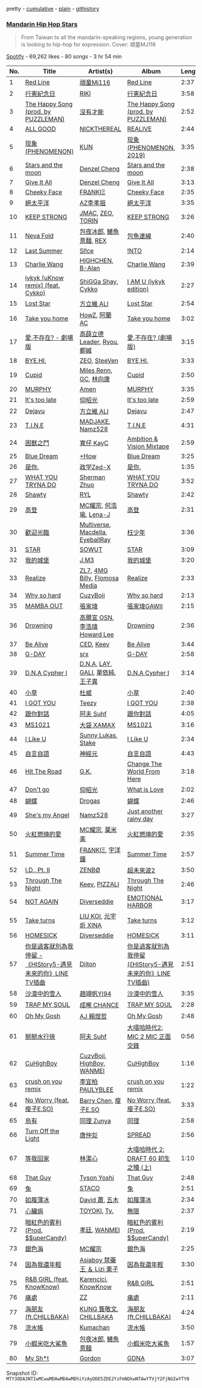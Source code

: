 pretty - [cumulative](/playlists/cumulative/37i9dQZF1DWVNQeZtY2TDM.md) - [plain](/playlists/plain/37i9dQZF1DWVNQeZtY2TDM) - [githistory](https://github.githistory.xyz/mackorone/spotify-playlist-archive/blob/main/playlists/plain/37i9dQZF1DWVNQeZtY2TDM)

### [Mandarin Hip Hop Stars](https://open.spotify.com/playlist/37i9dQZF1DWVNQeZtY2TDM)

> From Taiwan to all the mandarin\-speaking regions, young generation is looking to hip\-hop for expression\. Cover: 頑童MJ116

[Spotify](https://open.spotify.com/user/spotify) - 69,262 likes - 80 songs - 3 hr 54 min

| No. | Title | Artist(s) | Album | Length |
|---|---|---|---|---|
| 1 | [Red Line](https://open.spotify.com/track/4R7pZNBDI3IMs5vyoWEaGv) | [頑童Mj116](https://open.spotify.com/artist/7aMQdNM05rPkcHS1ethHUx) | [Red Line](https://open.spotify.com/album/0QYJALkekmTQcJ2BQPpr4o) | 2:37 |
| 2 | [行憲紀念日](https://open.spotify.com/track/4ZOvfG6ZNXr05QGgOe4N55) | [RIKI](https://open.spotify.com/artist/03sz3uNFikpSX6YtwtXz1z) | [行憲紀念日](https://open.spotify.com/album/0JQVAB9iWGufwRjiZY5Yc0) | 3:58 |
| 3 | [The Happy Song \(prod\. by PUZZLEMAN\)](https://open.spotify.com/track/2G4DRTmZJhLlinjpkkX49G) | [沒有才能](https://open.spotify.com/artist/520jt7VsRdtgRbwag2zxd7) | [The Happy Song \(prod\. by PUZZLEMAN\)](https://open.spotify.com/album/2szgX8FweOtLntI79FId7B) | 2:52 |
| 4 | [ALL GOOD](https://open.spotify.com/track/5YpaIzdJs9CkRBGN8FyL13) | [NICKTHEREAL](https://open.spotify.com/artist/1fHw35wWkpOw05sswFSl70) | [REALIVE](https://open.spotify.com/album/0RDVQMRMGv5ro3G4oRibJA) | 2:44 |
| 5 | [现象 \(PHENOMENON\)](https://open.spotify.com/track/1pwJiQtACBQHQQQWh40Ifw) | [KUN](https://open.spotify.com/artist/4SfFh31iZGOER3ajjaeior) | [现象 \(PHENOMENON, 2019\)](https://open.spotify.com/album/22Re5XywUeQwypx1stTiXf) | 3:35 |
| 6 | [Stars and the moon](https://open.spotify.com/track/1nsLmjGBukGTKfPSs1S22Y) | [Denzel Cheng](https://open.spotify.com/artist/6HdMvBWAXWnxX5LEWlgluN) | [Stars and the moon](https://open.spotify.com/album/0Nxgo30SZiskXMCAoNtaMe) | 2:38 |
| 7 | [Give It All](https://open.spotify.com/track/6qVQgv84HsswLOtkTN3t3D) | [Denzel Cheng](https://open.spotify.com/artist/6HdMvBWAXWnxX5LEWlgluN) | [Give It All](https://open.spotify.com/album/7opodo7LE4rezAetVNsyZF) | 3:13 |
| 8 | [Cheeky Face](https://open.spotify.com/track/0Tfl1o2814LFQEM1gN6fRI) | [FRΔNKIΞ](https://open.spotify.com/artist/1FOLZ9XbMSOUW5J8iZMNKv) | [Cheeky Face](https://open.spotify.com/album/2tqxlymoGzrD0qBt5iLMXm) | 2:35 |
| 9 | [絕太平洋](https://open.spotify.com/track/1DWleMjZwDptTh28SCAirj) | [AZ李孝祖](https://open.spotify.com/artist/20tREv54XdXoRSTGp6EGRy) | [絕太平洋](https://open.spotify.com/album/66x4FgDAhyVkZaq8y8eWKi) | 3:35 |
| 10 | [KEEP STRONG](https://open.spotify.com/track/0sllmQCF8aflOHbBdayiUL) | [JMAC](https://open.spotify.com/artist/1RzmUd01CblyPpP4R18Gts), [ZEO](https://open.spotify.com/artist/7vtia4HP3xY8RPfBLIvkM6), [TORIN](https://open.spotify.com/artist/3eJKhCseMlxnJSKyNF4XoP) | [KEEP STRONG](https://open.spotify.com/album/4ttmWw4L2sgIbczzL1Swuk) | 3:26 |
| 11 | [Neva Fold](https://open.spotify.com/track/2lsXjjKVuebb4yt8sYRB2W) | [包夜冰郎](https://open.spotify.com/artist/4wOeAk7vxKiJoj24LBEOsP), [鱔魚意麵](https://open.spotify.com/artist/6ql8ciVcd9AS7fem0Csg67), [REX](https://open.spotify.com/artist/2ll1Av1xmVEOzwNZF0ZOdX) | [包魚連線](https://open.spotify.com/album/2vqEXzZjSYWFkvsYiJjpeA) | 2:40 |
| 12 | [Last Summer](https://open.spotify.com/track/0dlsXsg8Ch0a8yXlwkbE6T) | [Sl!ce](https://open.spotify.com/artist/4bJUbD6HkkVIVKmYYmKyIC) | [!NTO](https://open.spotify.com/album/3W4T7867lQuPCCZnTvdglU) | 2:14 |
| 13 | [Charlie Wang](https://open.spotify.com/track/1xpfMV1ClRtMmTHdVYRaFa) | [HIGHCHEN](https://open.spotify.com/artist/4X4bgKUJtBUdxMfIX4RDIx), [B\-Alan](https://open.spotify.com/artist/1lkvLoVXLKiZdDbW3xmWTw) | [Charlie Wang](https://open.spotify.com/album/2XDMga3MSFZglS8NcnK7Il) | 2:39 |
| 14 | [iykyk \[uKnow remix\] \(feat\. Cykko\)](https://open.spotify.com/track/1dIVBjB3l1hZF4Cw9aI1tp) | [ShiGGa Shay](https://open.spotify.com/artist/3vYlOrtxEjNzvUPhacOdoV), [Cykko](https://open.spotify.com/artist/6gQ5lg2r9qzumBycPid5Va) | [I AM U \(iykyk edition\)](https://open.spotify.com/album/2RGuqD1FBSe2xIkymDZlrS) | 2:27 |
| 15 | [Lost Star](https://open.spotify.com/track/51p0muOj91tx25nPsfgByb) | [方立維 ALI](https://open.spotify.com/artist/5oiYskVLYnZXoPDYJU3NHc) | [Lost Star](https://open.spotify.com/album/2BBqspAbTDCi8Xl2zPV7zA) | 2:54 |
| 16 | [Take you home](https://open.spotify.com/track/7b2XfiPF4aVpeidKAhZWAK) | [HowZ](https://open.spotify.com/artist/348ClvzEm6fr680BJOeYcE), [阿蘭 AC](https://open.spotify.com/artist/4rmyrkHJMMD1i00eFs5jem) | [Take you home](https://open.spotify.com/album/59Ajn4X0vvYMSJodkbom1u) | 3:02 |
| 17 | [愛,不存在? \- 劇場版](https://open.spotify.com/track/5QAaM2hr88Upn81PfVw3PP) | [高薛立德Leader](https://open.spotify.com/artist/4pMioqEiMkyroTlDHHQzy7), [Ryou](https://open.spotify.com/artist/3CP5UzXkbN6WWg3qIAejzs), [鄭媙](https://open.spotify.com/artist/40EE1sGYh8czibKCNtDCCo) | [愛,不存在? \(劇場版\)](https://open.spotify.com/album/1NmgL8U5ThFPG0tmWEca11) | 3:15 |
| 18 | [BYE,HI.](https://open.spotify.com/track/0TNW0Aj7J8mR4sPYlZiXuB) | [ZEO](https://open.spotify.com/artist/7vtia4HP3xY8RPfBLIvkM6), [SteeVen](https://open.spotify.com/artist/12loNOxcT4D1qljwIhbmVJ) | [BYE,HI.](https://open.spotify.com/album/3hPS5Zm6iTRVQ2Czmx6DrR) | 3:33 |
| 19 | [Cupid](https://open.spotify.com/track/6Edzsv0bF4hxjQB3MIERPS) | [Miles Renn](https://open.spotify.com/artist/0uknMa3JSswovkhS4RHEzc), [GC](https://open.spotify.com/artist/1QHUOWHjMv6foDaERr6CZd), [林向康](https://open.spotify.com/artist/4lT2jXKdV3vr5ZPAmFbCjS) | [Cupid](https://open.spotify.com/album/0EfVw21dQ6uvDOlzAurGGt) | 2:50 |
| 20 | [MURPHY](https://open.spotify.com/track/3ycWtTByO3wktjHjL84jU1) | [Amen](https://open.spotify.com/artist/04l2LHKfU4ZBUX7UgOQHGP) | [MURPHY](https://open.spotify.com/album/1VZPDszF7kXtWU7egEh9ml) | 3:35 |
| 21 | [It's too late](https://open.spotify.com/track/5YX5DCIzxrj2UPHWXUx4TI) | [仰昭光](https://open.spotify.com/artist/1R3kmFH4Bl1hbEG9ulEE2d) | [It's too late](https://open.spotify.com/album/5ZmNqijX2Fon23RSNBz9BT) | 2:59 |
| 22 | [Dejavu](https://open.spotify.com/track/0c4SYDG2fS04yf2A1Wteu6) | [方立維 ALI](https://open.spotify.com/artist/5oiYskVLYnZXoPDYJU3NHc) | [Dejavu](https://open.spotify.com/album/1fNhUx4JEb40ZozFIeS4f2) | 2:47 |
| 23 | [T.I.N.E](https://open.spotify.com/track/2JvCfGFW1j4KoXiBQvanAy) | [MADJAKE](https://open.spotify.com/artist/2LcNeXQLThjoeqdcfFUurK), [Namz528](https://open.spotify.com/artist/4ZAC7xRO5PxFI9NCEeODMI) | [T.I.N.E](https://open.spotify.com/album/0KCcI4WWTXeGxcO8aq1BXY) | 4:31 |
| 24 | [困獸之鬥](https://open.spotify.com/track/5Y9kdaZmK3TXhSJ6cIOPTA) | [寬仔 KayC](https://open.spotify.com/artist/0M9DxjE7JknX8mQAa75xQA) | [Ambition & Vision Mixtape](https://open.spotify.com/album/4s8UWwb2yJ2Bq7LolOQuOG) | 2:59 |
| 25 | [Blue Dream](https://open.spotify.com/track/1Qrf3cYGhseaz5tpUBwCPf) | [+How](https://open.spotify.com/artist/6LflNwn9tEmNpKasydqjHR) | [Blue Dream](https://open.spotify.com/album/6AoV20VaZ7DMSJSaEfsolo) | 3:25 |
| 26 | [是你.](https://open.spotify.com/track/3fiXwwPL7cUvD7BqkHdN0J) | [政学Zed\-X](https://open.spotify.com/artist/7DAjUaK40De066EOFR6fxB) | [是你.](https://open.spotify.com/album/46mCiXY4QlWCV2q34BQlG9) | 1:35 |
| 27 | [WHAT YOU TRYNA DO](https://open.spotify.com/track/6CikUnzb21HuxwIxFsBiel) | [Sherman Zhuo](https://open.spotify.com/artist/6Ol8MzcK4ARqC8cTJbFxAw) | [WHAT YOU TRYNA DO](https://open.spotify.com/album/7m2w81M1TMq1cCUugRzUob) | 3:52 |
| 28 | [Shawty](https://open.spotify.com/track/6p5d0gVSIDOBEc2YaRygox) | [RYL](https://open.spotify.com/artist/0ZRlG17oF5oBb0PBnawQ7B) | [Shawty](https://open.spotify.com/album/0eetw6AUhqabp0quVtwKT2) | 2:42 |
| 29 | [高登](https://open.spotify.com/track/181VnAeg2EOKQ8GyiSIMB8) | [MC耀宗](https://open.spotify.com/artist/0P5VW67DISdcNKmRs18ldO), [何浩瑜](https://open.spotify.com/artist/2rl3iZRGMYw1p1kLomHwQB), [Lena\-J](https://open.spotify.com/artist/5ORM7O0WPOpCDCA1gMVrRl) | [高登](https://open.spotify.com/album/515yeRdh4jTKHLkB9qCIRt) | 2:31 |
| 30 | [歡迎光臨](https://open.spotify.com/track/3z1fDUPBQL43PrcmkQ7IY5) | [Multiverse](https://open.spotify.com/artist/0l2z1SB8aaIp8vNhI9i5YL), [Macdella](https://open.spotify.com/artist/2jGajbF57J3EZGtAjeH3Q0), [EyeballRay](https://open.spotify.com/artist/363CQz6rPzByyhhWS1zUQq) | [枉少年](https://open.spotify.com/album/5oeCirhdu856CeS3S6O0Nv) | 3:36 |
| 31 | [STAR](https://open.spotify.com/track/04a06H09YFENQMGvmdFdcE) | [SOWUT](https://open.spotify.com/artist/7moEUZ6Zu2o5F8XQxQphRn) | [STAR](https://open.spotify.com/album/7H3q7QFcidSI5MtXMfUUwQ) | 3:09 |
| 32 | [我的城堡](https://open.spotify.com/track/5dYNl6a3U5x6N8beswH0Md) | [J.M3](https://open.spotify.com/artist/1iuvFwzMREPmNlzoX1h8gx) | [我的城堡](https://open.spotify.com/album/73Vupnm187tTrROhONaSGu) | 3:20 |
| 33 | [Realize](https://open.spotify.com/track/4wBO2jqgWccyrg1dQaAxX7) | [ZL7](https://open.spotify.com/artist/1RUGX6XkAnOk25OZBjwXjX), [4MG Billy](https://open.spotify.com/artist/0I0eDfomg8shM0Pm0nLmCL), [Flomosa Media](https://open.spotify.com/artist/5GMBqjlvRxThEATjgXnqiB) | [Realize](https://open.spotify.com/album/6Yg2Nb5b3z9D8A4hLiv2LK) | 2:33 |
| 34 | [Why so hard](https://open.spotify.com/track/33vxVNJ4hEGkTLGwJzulZV) | [CuzyBoii](https://open.spotify.com/artist/1trYwqXrzNL5dSXx7xrclq) | [Why so hard](https://open.spotify.com/album/5xJ889nCzswDhcG8yuZxaR) | 2:13 |
| 35 | [MAMBA OUT](https://open.spotify.com/track/79cPcjWiGtaJu6FFsQRxOE) | [張家瑋](https://open.spotify.com/artist/2HHuNl5MC0JrBqUdVzYvNY) | [張家瑋GAWII](https://open.spotify.com/album/6IF3yOoo2F3VAUwDtsTsRu) | 2:15 |
| 36 | [Drowning](https://open.spotify.com/track/1XXvo0XLQqEnIb0fjEr0C8) | [高爾宣 OSN](https://open.spotify.com/artist/4TcOznbEZBqev21LzAH4KE), [李浩瑋 Howard Lee](https://open.spotify.com/artist/7EkkWNWPiWFQ0rA9IEmMXs) | [Drowning](https://open.spotify.com/album/6tC3xfxVub5WUYcWlO7PG3) | 2:36 |
| 37 | [Be Alive](https://open.spotify.com/track/1SI4Jhz2pK8kEBXY6dgzGr) | [CED](https://open.spotify.com/artist/3M1YtHr7K9yHjawwbJ2DgC), [Keev](https://open.spotify.com/artist/2KS5HYsDqrlhrMDLcxWoAK) | [Be Alive](https://open.spotify.com/album/33SL2ccRH87zKgaZK9BDhF) | 3:44 |
| 38 | [G\-DAY](https://open.spotify.com/track/26ZswMYK6GNDPZSg8WT8Gj) | [srx](https://open.spotify.com/artist/1NaPPojIvTCnhJCz0GQeL8) | [G\-DAY](https://open.spotify.com/album/0FvNeEYLIeGHUz21edOp7E) | 2:58 |
| 39 | [D.N.A Cypher Ⅰ](https://open.spotify.com/track/4WaarlBmOiIwaYZldRNzqS) | [D.N.A](https://open.spotify.com/artist/1oepyvIp0DGLIwkRxXEUmK), [LAY](https://open.spotify.com/artist/4o7tWrzQOqarDtTMWD2HV9), [GALI](https://open.spotify.com/artist/5RtnVWT1qYQHMxM3IVkqnu), [單依純](https://open.spotify.com/artist/7rXM91kSsqGzvYANukdQJD), [王子異](https://open.spotify.com/artist/3TfbU7v9aHpPYktwh85bqX) | [D.N.A Cypher Ⅰ](https://open.spotify.com/album/0rxmSZkb3IlMQI9NjCHR5T) | 3:14 |
| 40 | [小草](https://open.spotify.com/track/4xkMz2GWOkjLgs2VYySlBY) | [杜威](https://open.spotify.com/artist/3tyiZmpX5GnnNgYY5um4BS) | [小草](https://open.spotify.com/album/68A0cMtyyEVhl8gOJY97Lp) | 2:40 |
| 41 | [I GOT YOU](https://open.spotify.com/track/0ZYmHuq7ReGSzmOq4CRh0L) | [Teezy](https://open.spotify.com/artist/5P4IE6bIqsXDKHf5Z7vmeA) | [I GOT YOU](https://open.spotify.com/album/0IXE3ZZaput5VmZBdFU1HB) | 2:38 |
| 42 | [跟你對話](https://open.spotify.com/track/6au1VUVBbpkzvdbZ9m8gIG) | [阿夫 Suhf](https://open.spotify.com/artist/1lIHC3tPoXBlSYQwSMoIYY) | [跟你對話](https://open.spotify.com/album/5MgUD99Gdq0q3f52vwAlEx) | 4:05 |
| 43 | [MS1021](https://open.spotify.com/track/4fN51gSuL0T1QsIBQoG6FB) | [大袋 XAMAX](https://open.spotify.com/artist/6WDt8bC3yWK6yWA7ri0ngf) | [MS1021](https://open.spotify.com/album/2NSPaxy7V2ijn4f7HpGOpX) | 3:16 |
| 44 | [I Like U](https://open.spotify.com/track/4TF62eg1E2VDeA53vOu4Wu) | [Sunny Lukas](https://open.spotify.com/artist/25htISTA2qcgslohjTAF2b), [Stake](https://open.spotify.com/artist/21LsS6OYnQ2g34898N9oKl) | [I Like U](https://open.spotify.com/album/0j0f4z2ZijFbM1VGKvzlwC) | 2:34 |
| 45 | [自言自語](https://open.spotify.com/track/4aqHnqkwHUdbnaKm5UomnD) | [神經元](https://open.spotify.com/artist/0JO7LjM53ktNVO02Px0aDh) | [自言自語](https://open.spotify.com/album/1ru5jlb0ns5K7D6lURzVzS) | 4:43 |
| 46 | [Hit The Road](https://open.spotify.com/track/6jDgdAQZDHKFENX1wywmLI) | [G.K.](https://open.spotify.com/artist/6oQww0uMiqePdArgcGKx2S) | [Change The World From Here](https://open.spotify.com/album/3WC5WBEY8fs6lAMfQpaAeT) | 3:18 |
| 47 | [Don't go](https://open.spotify.com/track/1yoXfV6BMWcRfg3fOqhZ7x) | [仰昭光](https://open.spotify.com/artist/1R3kmFH4Bl1hbEG9ulEE2d) | [What is Love](https://open.spotify.com/album/7iElRORom3XlsLJTpgc6ug) | 2:02 |
| 48 | [蝴蝶](https://open.spotify.com/track/6tbvynUsa2EdqdtpjK64hr) | [Drogas](https://open.spotify.com/artist/6xKhAigwReihjwHyYywvEX) | [蝴蝶](https://open.spotify.com/album/3hf776kF0mz7N6x6vKSR9Y) | 2:46 |
| 49 | [She's my Angel](https://open.spotify.com/track/3vC5pSvyBaX8apdX9FlSA3) | [Namz528](https://open.spotify.com/artist/4ZAC7xRO5PxFI9NCEeODMI) | [Just another rainy day](https://open.spotify.com/album/2omGwfCACy0WmLNVUnZaUS) | 3:27 |
| 50 | [火紅燃燒的愛](https://open.spotify.com/track/36eRFCWZOzGNruX9UVUtIv) | [MC耀宗](https://open.spotify.com/artist/0P5VW67DISdcNKmRs18ldO), [葉米楽](https://open.spotify.com/artist/002rrVeRQfpXzggsMzYuOm) | [火紅燃燒的愛](https://open.spotify.com/album/5sOc0Yboa1ZvQn94skjVkJ) | 2:35 |
| 51 | [Summer Time](https://open.spotify.com/track/11FoRzYaFF7PzdYOoeVDf5) | [FRΔNKIΞ](https://open.spotify.com/artist/1FOLZ9XbMSOUW5J8iZMNKv), [宇洋鐘](https://open.spotify.com/artist/230fc6ivfV9DflZhxUc3Qd) | [Summer Time](https://open.spotify.com/album/0ss8it0WOUQv1c6yMe3sf1) | 2:57 |
| 52 | [I.D., Pt\. II](https://open.spotify.com/track/41OvwTB8sYhV4jXqBSw4rv) | [ZENBØ](https://open.spotify.com/artist/4Rh3HXq1VRYzQJ3rl2MUfG) | [超未來波2](https://open.spotify.com/album/3qTUc6SYyXmZTLxzx6eF1t) | 3:50 |
| 53 | [Through The Night](https://open.spotify.com/track/3vnPw6ErvNgjYpwaEACaex) | [Keev](https://open.spotify.com/artist/2KS5HYsDqrlhrMDLcxWoAK), [PIZZALI](https://open.spotify.com/artist/5AIqzRLM5XgtjdCjnbvJx7) | [Through The Night](https://open.spotify.com/album/1C9RdQieUsv3B1L5NUjYjv) | 2:46 |
| 54 | [NOT AGAIN](https://open.spotify.com/track/68RnWaD3WSGOqAyI4XarUe) | [Diverseddie](https://open.spotify.com/artist/3aia8Qn8pZXJldrYzQqOOq) | [EMOTIONAL HARBOR](https://open.spotify.com/album/3kQUVRjvJoCKCyB6B0V7ad) | 3:17 |
| 55 | [Take turns](https://open.spotify.com/track/1OBJ7Odl1OAwftWmpGHdmP) | [LIU KOI](https://open.spotify.com/artist/08oPfsqJWRQaDYTupwwXrE), [元宇炘 XINA](https://open.spotify.com/artist/1gBd8Lykf7k3FfVxmUvMpb) | [Take turns](https://open.spotify.com/album/4XNMyTnxdAW0XTqFxxFwvi) | 3:12 |
| 56 | [HOMESICK](https://open.spotify.com/track/14AHfTN3CXFiaLuilTjRIL) | [Diverseddie](https://open.spotify.com/artist/3aia8Qn8pZXJldrYzQqOOq) | [HOMESICK](https://open.spotify.com/album/6luQqRpyitjgUCIUd2jn5B) | 3:11 |
| 57 | [你是過客就別為我停留 \- 《HIStory5\-遇見未來的你》LINE TV插曲](https://open.spotify.com/track/0EWIf5Ey2QR9mcb0OTiSdO) | [Diiton](https://open.spotify.com/artist/4igBpYxC0VLHP0Cz2BH2dQ) | [你是過客就別為我停留 \(《HIStory5\-遇見未來的你》LINE TV插曲\)](https://open.spotify.com/album/10w8HqR6z9vpQiY6rFpFIN) | 2:51 |
| 58 | [沙漠中的雪人](https://open.spotify.com/track/2e0QiNEG773PmrOZo1AwA9) | [趙翊帆YI94](https://open.spotify.com/artist/4aayM0ChfIX46qI4eBCgMN) | [沙漠中的雪人](https://open.spotify.com/album/5RnmPwUoLnJuyfybyE2MAd) | 3:35 |
| 59 | [TRAP MY SOUL](https://open.spotify.com/track/4LdTBI0N1pk618F6dJxa0C) | [成晞 CHANCE](https://open.spotify.com/artist/1ae7R67p3kRJfOU4L6mfII) | [TRAP MY SOUL](https://open.spotify.com/album/1h43FGlDYSkCjyan1udZwl) | 2:28 |
| 60 | [Oh My Gosh](https://open.spotify.com/track/32K0O51Fh1VOK5DEbdYKKf) | [AJ 賴煜哲](https://open.spotify.com/artist/3cy4mXZDfZgeuh2iFXkjv2) | [Oh My Gosh](https://open.spotify.com/album/2hk5JLjyp3JuIv9ElzGgnu) | 2:48 |
| 61 | [掰掰水行俠](https://open.spotify.com/track/1joLmqV6f0AaW1CaRS9fPZ) | [阿夫 Suhf](https://open.spotify.com/artist/1lIHC3tPoXBlSYQwSMoIYY) | [大嘻哈時代2: MIC 2 MIC 正面交鋒](https://open.spotify.com/album/2G3BGJshkbtOPFIivs4iaH) | 0:56 |
| 62 | [CuHighBoy](https://open.spotify.com/track/7oMp93IVPEndXKwKxGv4wE) | [CuzyBoii](https://open.spotify.com/artist/1trYwqXrzNL5dSXx7xrclq), [HighBoy](https://open.spotify.com/artist/4z4spE3KqhQ4MnLjQXqxsP), [WANMEI](https://open.spotify.com/artist/1wzaq8XH8PIzUblSt2yXq5) | [CuHighBoy](https://open.spotify.com/album/4E3VG9jmDO57EZRCuYHU5g) | 1:16 |
| 63 | [crush on you remix](https://open.spotify.com/track/35aMeEljcCaAlF7Z7Dkwzu) | [李宜柏PAULYBLEE](https://open.spotify.com/artist/6rCZx04nawchlA7kTA0c9v) | [crush on you remix](https://open.spotify.com/album/6iEVDXAZ965UVYKauPeR35) | 1:22 |
| 64 | [No Worry \(feat\. 瘦子E.SO\)](https://open.spotify.com/track/1tnhlu9jKI3RCjro28rIYG) | [Barry Chen](https://open.spotify.com/artist/45sDYsh1i1bXB3IRi04MTz), [瘦子E.SO](https://open.spotify.com/artist/2qXGNIlmY3JrYkxOWyXZsd) | [No Worry \(feat\. 瘦子E.SO\)](https://open.spotify.com/album/49yXFfdsrX0011SOdp8H2K) | 3:33 |
| 65 | [烏有](https://open.spotify.com/track/1jKJOUckSjJxQYf8Fdhxrf) | [同理 Zunya](https://open.spotify.com/artist/3tsoImRDSW4JEcL2CdIUmo) | [同理](https://open.spotify.com/album/4nT7s21AuoufYR4FcLqvKR) | 2:58 |
| 66 | [Turn Off the Light](https://open.spotify.com/track/4zLguzjnEzq3WcH6mJkcWR) | [唐仲彣](https://open.spotify.com/artist/2AXIg0cc8pzzVcNnE3sSI6) | [SPREAD](https://open.spotify.com/album/0Z6AHQ6ZIm8vEhwgoUNRWt) | 2:56 |
| 67 | [等我回家](https://open.spotify.com/track/50GDabMUjaJuscuPxocTCH) | [林潔心](https://open.spotify.com/artist/3wVMSx6wqCYFZ6Q6vqIFCx) | [大嘻哈時代 2: DRAFT 60 初生之犢 \(上\)](https://open.spotify.com/album/0IH8jvTECtBqE53Jx77mtO) | 1:10 |
| 68 | [That Guy](https://open.spotify.com/track/6FBCLU5nIwc21sYcPy8ubP) | [Tyson Yoshi](https://open.spotify.com/artist/3dayhmhJfL4I8w1PuL9MqQ) | [That Guy](https://open.spotify.com/album/59fBBYyNek6i29jPxHEkRd) | 2:48 |
| 69 | [兔](https://open.spotify.com/track/4ywCTRPBmHME0g6Quj0VEN) | [STACO](https://open.spotify.com/artist/2zztZu8VnEsHm25yTJfof9) | [兔](https://open.spotify.com/album/3PvGzE0zZUSsdYiUvi0DqM) | 2:51 |
| 70 | [如履薄冰](https://open.spotify.com/track/6CSBIfYMFHtyXhUnAUSRwr) | [David 蕭](https://open.spotify.com/artist/5h0ZioE0mcFA8hQR6UPWUt), [五木](https://open.spotify.com/artist/3mhUWAPuY8zwG5ucHzAPa8) | [如履薄冰](https://open.spotify.com/album/6S9WCuAkdd3kB7S3RW1Cko) | 2:34 |
| 71 | [心臟病](https://open.spotify.com/track/1Nuxkjd0eN4aWjuEPUHMCz) | [TOYOKI](https://open.spotify.com/artist/3kAEYIrN0zwlBHDbJsD5NH), [Ty.](https://open.spotify.com/artist/2GFsWXpTIn6G1kRjW3RAQX) | [無限](https://open.spotify.com/album/6NYk248gmCQP1XH1i9WB6u) | 2:37 |
| 72 | [暗紅色的賓利 \(Prod\. $$uperCandy\)](https://open.spotify.com/track/7z4h1vdOZfvYm6SLmOyUhb) | [孝廷](https://open.spotify.com/artist/1GmhtQigNu9wTE3J90WWWJ), [WANMEI](https://open.spotify.com/artist/1wzaq8XH8PIzUblSt2yXq5) | [暗紅色的賓利 \(Prod\. $$uperCandy\)](https://open.spotify.com/album/7s6IWLdINa2Awz9iMbU09B) | 2:19 |
| 73 | [銀色海](https://open.spotify.com/track/27gqSDYmfjnpeN3IbJS0o7) | [MC耀宗](https://open.spotify.com/artist/0P5VW67DISdcNKmRs18ldO) | [銀色海](https://open.spotify.com/album/5f8lLeB2vOndmbt5PqVKg5) | 2:25 |
| 74 | [因為我還年輕](https://open.spotify.com/track/2rJZJT8waYGkWIDlP6OKVI) | [Asiaboy 禁藥王 ＆ Lizi 栗子](https://open.spotify.com/artist/460u7AKt1ZvsPMB0zoXuAQ) | [因為我還年輕](https://open.spotify.com/album/6KGZcpuMVu6pKO7E0XMCDH) | 3:30 |
| 75 | [R&B GIRL \(feat\. KnowKnow\)](https://open.spotify.com/track/1hGkkJ9z7qMhfLqxYTJf7X) | [Karencici](https://open.spotify.com/artist/6v6qfXRvTRGGsmGfDvtMIK), [KnowKnow](https://open.spotify.com/artist/5RDc1XN9Dj5KcNGPMEhtzN) | [R&B GIRL](https://open.spotify.com/album/6DS3HJYD1AiTTBwJapsCEj) | 2:51 |
| 76 | [痛處](https://open.spotify.com/track/5HNOxpcQykUi3ZuqVz7Oy1) | [ZZ](https://open.spotify.com/artist/0SPo40J6OzWOZUpjxlOveG) | [痛處](https://open.spotify.com/album/1jAbzOZ2hIMk7lwMsmSEA9) | 2:11 |
| 77 | [海朋友 \(ft.CHILLBAKA\)](https://open.spotify.com/track/6pSW8xGp75rokyqjMNroGs) | [KUNG 龔敬文](https://open.spotify.com/artist/568gCUXvFfGIyVUQ2SZa3R), [CHILLBAKA](https://open.spotify.com/artist/7glg8QZrgPvKVrlVpYcM3y) | [海朋友 \(ft.CHILLBAKA\)](https://open.spotify.com/album/3qBfzG3SMscP96euIm1eOS) | 4:24 |
| 78 | [流水帳](https://open.spotify.com/track/56YIWZsOOfZ1s9JlHzWX1C) | [Kumachan](https://open.spotify.com/artist/5DdhWWd83hbrWLXIVx129X) | [流水帳](https://open.spotify.com/album/3JEDmspsXFSxbjFC4xPBJB) | 3:50 |
| 79 | [小蝦米吃大鯊魚](https://open.spotify.com/track/0rGTtJKWxWxJZJSLkMH5y0) | [包夜冰郎](https://open.spotify.com/artist/4wOeAk7vxKiJoj24LBEOsP), [鱔魚意麵](https://open.spotify.com/artist/6ql8ciVcd9AS7fem0Csg67) | [小蝦米吃大鯊魚](https://open.spotify.com/album/49LoZ2j2dC3YpgyWEaC2sS) | 1:57 |
| 80 | [My Sh\*t](https://open.spotify.com/track/3nqqa51bfaOQTCfneq5iyO) | [Gordon](https://open.spotify.com/artist/4L4ArdVJzY6Uxbd82fJjqu) | [GDNA](https://open.spotify.com/album/7sQEcxvH75x1ZpxYQBRr8z) | 3:07 |

Snapshot ID: `MTY3ODA3NTIwMCwwMDAwMDAwMDhiYzAyODE5ZDE2YzFmNDkwNTAwYTVjY2FjNGIwYTY0`
